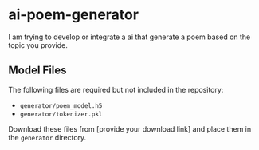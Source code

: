 # ai-poem-generator
I am trying to develop or integrate a ai that generate a poem based on the topic you provide.

## Model Files

The following files are required but not included in the repository:
- `generator/poem_model.h5`
- `generator/tokenizer.pkl`

Download these files from [provide your download link] and place them in the `generator` directory.
